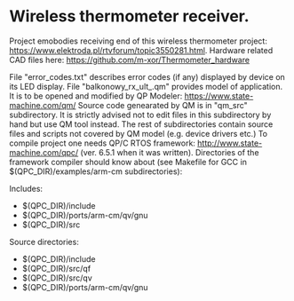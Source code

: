 # Wireless thermometer receiver.

Project emobodies receiving end of this wireless thermometer project: https://www.elektroda.pl/rtvforum/topic3550281.html. Hardware related CAD files here: https://github.com/m-xor/Thermometer_hardware

File "error_codes.txt" describes error codes (if any) displayed by device on its LED display. 
File "balkonowy_rx_ult_.qm" provides model of application. It is to be opened and modified by QP Modeler: https://www.state-machine.com/qm/ Source code genearated by QM is in "qm_src" subdirectory. It is strictly advised not to edit files in this subdirectory by hand but use QM tool instead.
The rest of subdirectories contain source files and scripts not covered by QM model (e.g. device drivers etc.)
To compile project one needs QP/C RTOS framework: http://www.state-machine.com/qpc/ (ver. 6.5.1 when it was written). 
Directories of the framework compiler should know about (see Makefile for GCC in $(QPC_DIR)/examples/arm-cm subdirectories):

Includes:

* $(QPC_DIR)/include
* $(QPC_DIR)/ports/arm-cm/qv/gnu
* $(QPC_DIR)/src

Source directories:

* $(QPC_DIR)/include
* $(QPC_DIR)/src/qf
* $(QPC_DIR)/src/qv
* $(QPC_DIR)/ports/arm-cm/qv/gnu

